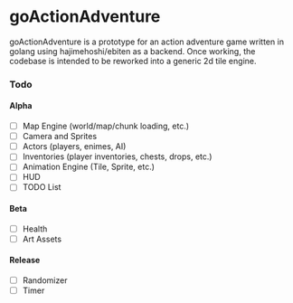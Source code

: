 # goActionAdventure

goActionAdventure is a prototype for an action adventure game written in golang using hajimehoshi/ebiten as a backend. Once working, the codebase is intended to be reworked into a generic 2d tile engine.

### Todo

#### Alpha
- [ ] Map Engine (world/map/chunk loading, etc.)
- [ ] Camera and Sprites
- [ ] Actors (players, enimes, AI)
- [ ] Inventories (player inventories, chests, drops, etc.)
- [ ] Animation Engine (Tile, Sprite, etc.)
- [ ] HUD
- [ ] TODO List
#### Beta
- [ ] Health
- [ ] Art Assets
#### Release
- [ ] Randomizer
- [ ] Timer
